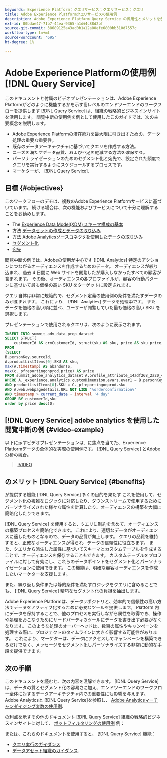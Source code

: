 ```yaml
---
keywords: Experience Platform；クエリサービス；クエリサービス；クエリ
title: Adobe Experience Platformクエリサービスの使用例
description: Adobe Experience Platform Query Service の汎用性とメリットを示すエンドツーエンドの例です。
exl-id: 00bdae47-71b7-44ea-9365-a1d64c88d2bf
source-git-commit: 38689125a43ad0b1a12a00efe6800bb310d7557c
workflow-type: tm+mt
source-wordcount: '695'
ht-degree: 1%

---
```


# Adobe Experience Platformの使用例 [!DNL Query Service]

このドキュメントと付属のビデオプレゼンテーションは、Adobe Experience Platformがどのように機能するかを示す高レベルのエンドツーエンドのワークフローを提供します [!DNL Query Service] は、組織の戦略的ビジネスインサイトを活用します。 閲覧中断の使用例を例として使用したこのガイドでは、次の主要概念を説明します。

* Adobe Experience Platformの潜在能力を最大限に引き出すための、データ処理の重要な重要性。
* 既存のデータアーキテクチャに基づいてクエリを作成する方法。
* ニーズを満たすデータ品質、および不足を軽減する方法を確保する。
* パーソナライゼーションのためのセグメント化と宛先で、設定された頻度でクエリを実行するようにスケジュールするプロセスです。
* マーケターが、 [!DNL Query Service].

## 目標 {#objectives}

このワークフローのデモは、複数のAdobe Experience Platformサービスに基づいています。 続ける場合は、次の機能およびサービスについて十分に理解することをお勧めします。

* The [Experience Data Model(XDM) スキーマ構成の基本](../../xdm/schema/composition.md)
* 方法 [データセットの作成とデータの取り込み](https://experienceleague.adobe.com/docs/platform-learn/tutorials/data-ingestion/create-datasets-and-ingest-data.html?lang=ja)
* 方法 [Adobe Analyticsソースコネクタを使用したデータの取り込み](https://experienceleague.adobe.com/docs/platform-learn/tutorials/sources/ingest-data-from-adobe-analytics.html?lang=ja)
* [セグメント化](../../segmentation/home.md)
* [宛先](../../destinations/home.md)

閲覧中断の例では、Adobeの使用が中心です [!DNL Analytics] 特定のアクションにつながるオーディエンスを作成するためのデータ。 オーディエンスが絞り込まれ、過去 4 日間に Web サイトを閲覧したが購入しなかったすべての顧客が含まれます。 その後、オーディエンスの各プロファイルが、顧客の行動パターンに基づいて最も価格の高い SKU をターゲットに設定されます。

クエリ自体は非常に規範的で、セグメント定義の使用例の条件を満たすデータのみが含まれます。 これにより、 [!DNL Analytics] データを処理中です。 また、データを価格の高い順に並べ、ユーザーが閲覧していた最も価格の高い SKU を選択します。

プレゼンテーションで使用されるクエリは、次のように表示されます。

```sql
INSERT INTO summit_adv_data_prep_dataset
SELECT STRUCT(
    customerId AS crmCustomerId, struct(sku AS sku, price AS sku_price, abandonTS AS abandonTS) AS abandonBrowse) AS _pfreportingonprod
FROM
(SELECT
B.personKey.sourceId,
A.productListItems[0].SKU AS sku,
max(A.timestamp) AS abandonTS,
max(c._pfreportingonprod.price) AS price
FROM summit_adobe_analytics_dataset A,profile_attribute_14adf268_2a20_4dee_bee6_a6b0e34616a9 B,summit_product_dataset c
WHERE A._experience.analytics.customDimension.evars.evar1 = B.personKey.sourceID
AND productListItems[0].SKU = C._pfreportingonprod.sku
AND A.web.webpagedetails.URL NOT LIKE '%orderconfirmation%'
AND timestamp > current_date - interval '4 day'
GROUP BY customerId,sku
order by price desc)D;
```

## [!DNL Query Service] adobe analytics を使用した閲覧中断の例 {#video-example}

以下に示すビデオプレゼンテーションは、に焦点を当てた、Experience Platformデータの全体的な実際の使用例です。 [!DNL Query Service] とAdobe分析の統合。

>[!VIDEO](https://video.tv.adobe.com/v/342533?quality=12&learn=on)

## のメリット [!DNL Query Service] {#benefits}

が提供する機能 [!DNL Query Service] 多くの目的を果たす これを使用して、セグメント化の複雑なロジックに対応したり、ダウンストリームで使用するためにパーソナライズされた様々な属性を計算したり、オーディエンスの構築を大幅に簡略化したりできます。

[!DNL Query Service] を使用すると、クエリに制約を含めて、オーディエンスの構築プロセスを簡略化できます。 これにより、適切なデータがオーディエンスに適したものとなるので、データの品質が向上します。 クエリの品質を維持すると、正確なオーディエンスが得られ、データの信頼性に役立ちます。 また、クエリから派生した属性に基づいてスキーマとカスタムテーブルを作成することで、オーディエンスを保存することもできます。 カスタムテーブルをプロファイルに対して有効にし、これらのデータポイントをセグメント化とパーソナライゼーションに使用できます。 この機能は、明確な顧客オーディエンスを作成したいマーケターを支援します。

また、繰り返し条件または静的条件を満たすロジックをクエリに含めることでも、 [!DNL Query Service] 精巧なセグメント化の負担を抽出します。

Adobe Experience Platformは、データリポジトリと、効率的で信頼性の高い方法でデータをアクティブ化するために必要なツールを提供します。 Platform 内にデータを保持することで、他のプロセスを実行しながら属性を取得でき、操作や処理をおこなうためにサードパーティのツールにデータを書き出す必要がなくなります。 このような処理のオーバーヘッドは、数百の属性やキャンペーンを処理する際に、プロジェクトのタイムラインに大きく影響する可能性があります。 これにより、マーケターは、データにアクセスしてキャンペーンを構築できるだけでなく、メッセージをセグメント化しパーソナライズする非常に動的な手段を提供できます。

## 次の手順

このドキュメントを読むと、次の内容を理解できます。 [!DNL Query Service] は、データの質とセグメント化の容易さに加え、エンドツーエンドのワークフロー全体に対するデータアーキテクチャ内での重要性にも影響を与えます。 Adobe Analyticsと [!DNL Query Service]を参照し、 [Adobe Analyticsマーチャンダイジング変数の使用例](./merchandising-variables.md).

の利点を示すその他のドキュメント [!DNL Query Service] 組織の戦略的ビジネスインサイトに対して、 [ボットフィルタリングの使用例](./bot-filtering.md) 例：

または、これらのドキュメントを使用すると、 [!DNL Query Service] 機能：

* [クエリ実行のガイダンス](../best-practices/writing-queries.md)
* [データアセット組織のガイダンス](../best-practices/organize-data-assets.md).



